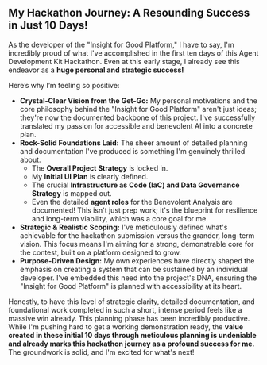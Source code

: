 ## My Hackathon Journey: A Resounding Success in Just 10 Days!

As the developer of the "Insight for Good Platform," I have to say, I'm incredibly proud of what I've accomplished in the first ten days of this Agent Development Kit Hackathon. Even at this early stage, I already see this endeavor as a **huge personal and strategic success!**

Here’s why I’m feeling so positive:

* **Crystal-Clear Vision from the Get-Go:** My personal motivations and the core philosophy behind the "Insight for Good Platform" aren't just ideas; they're now the documented backbone of this project. I've successfully translated my passion for accessible and benevolent AI into a concrete plan.
* **Rock-Solid Foundations Laid:** The sheer amount of detailed planning and documentation I've produced is something I'm genuinely thrilled about.
    * The **Overall Project Strategy** is locked in.
    * My **Initial UI Plan** is clearly defined.
    * The crucial **Infrastructure as Code (IaC) and Data Governance Strategy** is mapped out.
    * Even the detailed **agent roles** for the Benevolent Analysis are documented!
    This isn't just prep work; it's the blueprint for resilience and long-term viability, which was a core goal for me.
* **Strategic & Realistic Scoping:** I've meticulously defined what's achievable for the hackathon submission versus the grander, long-term vision. This focus means I'm aiming for a strong, demonstrable core for the contest, built on a platform designed to grow.
* **Purpose-Driven Design:** My own experiences have directly shaped the emphasis on creating a system that can be sustained by an individual developer. I've embedded this need into the project's DNA, ensuring the "Insight for Good Platform" is planned with accessibility at its heart.

Honestly, to have this level of strategic clarity, detailed documentation, and foundational work completed in such a short, intense period feels like a massive win already. This planning phase has been incredibly productive. While I'm pushing hard to get a working demonstration ready, the **value created in these initial 10 days through meticulous planning is undeniable and already marks this hackathon journey as a profound success for me.** The groundwork is solid, and I'm excited for what's next!
